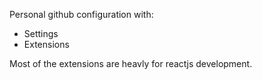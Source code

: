 Personal github configuration with:

- Settings
- Extensions

Most of the extensions are heavly for reactjs development. 